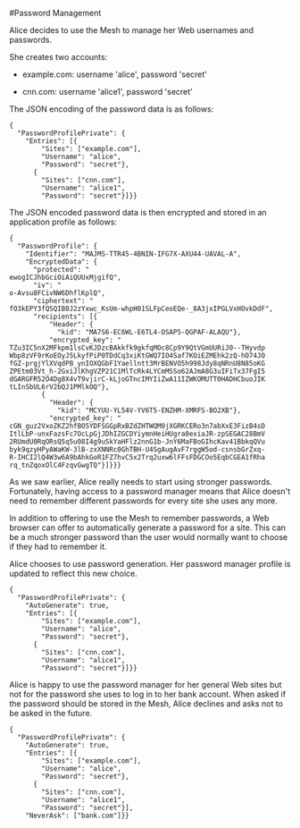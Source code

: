 
#Password Management

Alice decides to use the Mesh to manage her Web usernames and passwords.

She creates two accounts:

* example.com: username 'alice', password 'secret'

* cnn.com: username 'alice1', password 'secret'


The JSON encoding of the password data is as follows:

~~~~
{
  "PasswordProfilePrivate": {
    "Entries": [{
        "Sites": ["example.com"],
        "Username": "alice",
        "Password": "secret"},
      {
        "Sites": ["cnn.com"],
        "Username": "alice1",
        "Password": "secret"}]}}
~~~~

The JSON encoded password data is then encrypted and stored in an
application profile as follows:

~~~~
{
  "PasswordProfile": {
    "Identifier": "MAJMS-TTR45-4BNIN-IFG7X-AXU44-UAVAL-A",
    "EncryptedData": {
      "protected": "
ewogICJhbGciOiAiQUUxMjgifQ",
      "iv": "
o-Avsu8FCivNW6DhflKplQ",
      "ciphertext": "
fO3kEPY3fQSQIB0J2zYxwc_KsUm-whpH01SLFpCeoEQe-_8A3jxIPGLVxHOvkDdF",
      "recipients": [{
          "Header": {
            "kid": "MA7S6-EC6WL-E6TL4-OSAP5-QGPAF-ALAQU"},
          "encrypted_key": "
TZu3IC5nX2MFkpm1lsCvKJDzcBAkkfk9gkfqMOc8Cp9Y9QtVGmUURiJ0--THyvdp
Wbp8zVF9rKoEOyJ5LkyfPiP0TDdCq3xiKtGWQ7IO4Saf7KOiEZMEhk2zQ-hO74JO
fGZ-prgjYlXVqdPB_ynIOXQGbF1Yaellntt3MrBENVO5h998Jdy8qNRnU8N85oKG
ZPEtm03Vt_h-2GxiJlKhgVZP21C1MlTcRk4LYCmMSSo62AJmA8G3uIFiTx37FgI5
dGARGFR52O4Dg8X4vT9vjirC-kLjoGTncIMYIiZwA11IZWKOMUTT0HADHCbuoJIK
tLInSbUL6rV2bQJ1PMlkOQ"},
        {
          "Header": {
            "kid": "MCYUU-YL54V-YV6T5-ENZHM-XMRFS-BO2XB"},
          "encrypted_key": "
cGN_guz2VxoZKZ2hfBO5YDFSGGpRxBZdZHTWQM0jXGRKCERo3n7abXxE3FizB4sD
ItlLbP-unxFazsFc7OcLpGjJDhIZGCDYiymnHeiHUgra0exiaJR-zpSEGAC28BmV
2RUmdU0RqORsQ5q5u08I4g9uSkYaHFlz2nnG1b-JnY6MaFBoGIhcKav41BbkqQVu
byk9qzyHPyAWaKW-3lB-zxXNNRc0GhTBH-U4SgAugAvF7rggW5od-csnsbGrZxq-
R-IHCI2lQ4W3w6A9bAhkGoR1FZ7hvC5x2Trq2uxw6lFFsFDGCOo5EqbCGEA1fRha
rq_tnZqoxOlC4FzqvGwgTQ"}]}}}
~~~~

As we saw earlier, Alice really needs to start using stronger passwords. 
Fortunately, having access to a password manager means that Alice doesn't
need to remember different passwords for every site she uses any more.

In addition to offering to use the Mesh to remember passwords, a Web
browser can offer to automatically generate a password for a site.
This can be a much stronger password than the user would normally want
to choose if they had to remember it.

Alice chooses to use password generation. Her password manager profile is
updated to reflect this new choice.

~~~~
{
  "PasswordProfilePrivate": {
    "AutoGenerate": true,
    "Entries": [{
        "Sites": ["example.com"],
        "Username": "alice",
        "Password": "secret"},
      {
        "Sites": ["cnn.com"],
        "Username": "alice1",
        "Password": "secret"}]}}
~~~~

Alice is happy to use the password manager for her general Web sites but
not for the password she uses to log in to her bank account. When asked
if the password should be stored in the Mesh, Alice declines and asks 
not to be asked in the future.

~~~~
{
  "PasswordProfilePrivate": {
    "AutoGenerate": true,
    "Entries": [{
        "Sites": ["example.com"],
        "Username": "alice",
        "Password": "secret"},
      {
        "Sites": ["cnn.com"],
        "Username": "alice1",
        "Password": "secret"}],
    "NeverAsk": ["bank.com"]}}
~~~~

